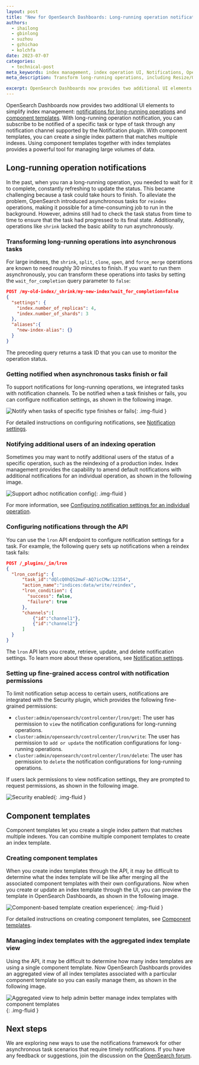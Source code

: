 ```yaml
---
layout: post
title: "New for OpenSearch Dashboards: Long-running operation notifications and component templates"
authors:
  - ihailong
  - gbinlong
  - suzhou
  - gzhichao
  - kolchfa
date: 2023-07-07
categories:
  - technical-post
meta_keywords: index management, index operation UI, Notifications, OpenSearch Dashboards
meta_description: Transform long-running operations, including Resize/Open/Force merge, into tasks and set up related notifications when a specific task finishes or fails. Simplify cluster operations with Index Management UI enhancements that enable you to manage component templates in a more user-friendly way.

excerpt: OpenSearch Dashboards now provides two additional UI elements to simplify index management: notifications for long-running operations and component templates. With long-running operation notification, you can subscribe to be notified of a specific task or type of task through any notification channel supported by the Notification plugin. With component templates, you can create a single index pattern that matches multiple indexes. Using component templates together with index templates provides a powerful tool for managing large volumes of data.
---
```


OpenSearch Dashboards now provides two additional UI elements to simplify index management: [notifications for long-running operations](#long-running-operation-notifications) and [component templates](#component-templates). With long-running operation notification, you can subscribe to be notified of a specific task or type of task through any notification channel supported by the Notification plugin. With component templates, you can create a single index pattern that matches multiple indexes. Using component templates together with index templates provides a powerful tool for managing large volumes of data.

## Long-running operation notifications

In the past, when you ran a long-running operation, you needed to wait for it to complete, constantly refreshing to update the status. This became challenging because a task could take hours to finish. To alleviate the problem, OpenSearch introduced asynchronous tasks for `reindex` operations, making it possible for a time-consuming job to run in the background. However, admins still had to check the task status from time to time to ensure that the task had progressed to its final state. Additionally, operations like `shrink` lacked the basic ability to run asynchronously.

### Transforming long-running operations into asynchronous tasks

For large indexes, the `shrink`, `split`, `clone`, `open`, and `force_merge` operations are known to need roughly 30 minutes to finish. If you want to run them asynchronously, you can transform these operations into tasks by setting the `wait_for_completion` query parameter to `false`:

```json
POST /my-old-index/_shrink/my-new-index?wait_for_completion=false
{
  "settings": {
    "index.number_of_replicas": 4,
    "index.number_of_shards": 3
  },
  "aliases":{
    "new-index-alias": {}
  }
}
```

The preceding query returns a task ID that you can use to monitor the operation status. 

### Getting notified when asynchronous tasks finish or fail

To support notifications for long-running operations, we integrated tasks with notification channels. To be notified when a task finishes or fails, you can configure notification settings, as shown in the following image.

<img src="/assets/media/blog-images/2023-07-07-long-running-operation-and-component-template/notify-when-tasks-of-specific-type-finishes-or-fails.png" alt="Notify when tasks of specific type finishes or fails"/>{: .img-fluid }

For detailed instructions on configuring notifications, see [Notification settings](https://opensearch.org/docs/latest/dashboards/im-dashboards/notifications/).

### Notifying additional users of an indexing operation

Sometimes you may want to notify additional users of the status of a specific operation, such as the reindexing of a production index. Index management provides the capability to amend default notifications with additional notifications for an individual operation, as shown in the following image.

<img src="/assets/media/blog-images/2023-07-07-long-running-operation-and-component-template/support-adhoc-notification-config.png" alt="Support adhoc notification config"/>{: .img-fluid }

For more information, see [Configuring notification settings for an individual operation](https://opensearch.org/docs/latest/dashboards/im-dashboards/notifications/#configuring-notification-settings-for-an-individual-operation).

### Configuring notifications through the API

You can use the `lron` API endpoint to configure notification settings for a task. For example, the following query sets up notifications when a reindex task fails:

```json
POST /_plugins/_im/lron
{
  "lron_config": {
      "task_id":"dQlcQ0hQS2mwF-AQ7icCMw:12354",
      "action_name":"indices:data/write/reindex",
      "lron_condition": {
        "success": false,
        "failure": true
      },
      "channels":[
          {"id":"channel1"},
          {"id":"channel2"}
      ]
  }
}
```

The `lron` API lets you create, retrieve, update, and delete notification settings. To learn more about these operations, see [Notification settings](https://opensearch.org/docs/latest/im-plugin/notifications-settings/).

### Setting up fine-grained access control with notification permissions

To limit notification setup access to certain users, notifications are integrated with the Security plugin, which provides the following fine-grained permissions:

- `cluster:admin/opensearch/controlcenter/lron/get`: The user has permission to `view` the notification configurations for long-running operations.
- `cluster:admin/opensearch/controlcenter/lron/write`: The user has permission to `add or update` the notification configurations for long-running operations.
- `cluster:admin/opensearch/controlcenter/lron/delete`: The user has permission to `delete` the notification configurations for long-running operations.

If users lack permissions to view notification settings, they are prompted to request permissions, as shown in the following image.

<img src="/assets/media/blog-images/2023-07-07-long-running-operation-and-component-template/security-enabled.png" alt="Security enabled"/>{: .img-fluid }

## Component templates

Component templates let you create a single index pattern that matches multiple indexes. You can combine multiple component templates to create an index template.

### Creating component templates

When you create index templates through the API, it may be difficult to determine what the index template will be like after merging all the associated component templates with their own configurations. Now when you create or update an index template through the UI, you can preview the template in OpenSearch Dashboards, as shown in the following image.

<img src="/assets/media/blog-images/2023-07-07-long-running-operation-and-component-template/component-based-template-creation-experience.png" alt="Component-based template creation experience"/>{: .img-fluid }

For detailed instructions on creating component templates, see [Component templates](https://opensearch.org/docs/latest/dashboards/im-dashboards/component-templates/).

### Managing index templates with the aggregated index template view

Using the API, it may be difficult to determine how many index templates are using a single component template. Now OpenSearch Dashboards provides an aggregated view of all index templates associated with a particular component template so you can easily manage them, as shown in the following image.

<img src="/assets/media/blog-images/2023-07-07-long-running-operation-and-component-template/aggregated-view-to-help-admin-better-manage-index-templates-with-component-templates.png" alt="Aggregated view to help admin better manage index templates with component templates"/>{: .img-fluid }

## Next steps

We are exploring new ways to use the notifications framework for other asynchronous task scenarios that require timely notifications. If you have any feedback or suggestions, join the discussion on the [OpenSearch forum](https://forum.opensearch.org/). 